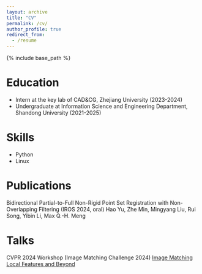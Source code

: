 ```yaml
---
layout: archive
title: "CV"
permalink: /cv/
author_profile: true
redirect_from:
  - /resume
---
```


{% include base_path %}

Education
======
* Intern at the key lab of CAD&CG, Zhejiang University (2023-2024) 
* Undergraduate at Information Science and Engineering Department, Shandong University (2021-2025)

  
Skills
======
* Python
* Linux

Publications
======
Bidirectional Partial-to-Full Non-Rigid Point Set Registration with Non-Overlapping Filtering (IROS 2024, oral) Hao Yu, Zhe Min, Mingyang Liu, Rui Song, Yibin Li, Max Q.-H. Meng

Talks
======
CVPR 2024 Workshop (Image Matching Challenge 2024) [Image Matching Local Features and Beyond](https://www.youtube.com/watch?v=KG-_i12fU_A&t=14701s)
  
